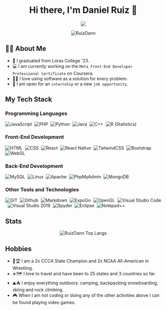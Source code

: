 <h1 align="center">Hi there, I'm Daniel Ruiz 👋</h1>
<p align="center">
  <a href="https://github.com/DenverCoder1/readme-typing-svg"><img src="https://readme-typing-svg.herokuapp.com?lines=Computer+Science+Graduate;U.S.+Army+Veteran;Always+learning+new+things&center=true&width=500&height=50"></a>
</p>

<p align="center">
  <img src="https://komarev.com/ghpvc/?username=RuizDann&style=for-the-badge&color=blue" alt="RuizDann" />
</p>
 
 ## :raising_hand_man: About Me
- :school: I graduated from Loras College '23.
- :computer: I am currently working on the `Meta Front-End Developer Professional Certificate` on Coursera.
- :technologist: I love using software as a solution for every problem.
- :thinking: I am open for an `internship` or a new `job opportunity`.

## My Tech Stack

### Programming Languages
![JavaScript](https://img.shields.io/badge/-JavaScript-05122A?style=flat&logo=javascript)&nbsp;
![PHP](https://img.shields.io/badge/-PHP-05122A?style=flat&logo=PHP)&nbsp;
![Python](https://img.shields.io/badge/-Python-05122A?style=flat&logo=python)&nbsp;
![Java](https://img.shields.io/badge/-Java-05122A?style=flat&logo=Java&logoColor=FFA518)&nbsp;
![C++](https://img.shields.io/badge/-C++-05122A?style=flat&logo=C%2B%2B&logoColor=00599C)&nbsp;
![R (Statistics)](https://img.shields.io/badge/-R-05122A?style=flat&logo=R&logoColor=276DC3)&nbsp;
### Front-End Development
![HTML](https://img.shields.io/badge/-HTML-05122A?style=flat&logo=HTML5)&nbsp;
![CSS](https://img.shields.io/badge/-CSS-05122A?style=flat&logo=CSS3&logoColor=1572B6)&nbsp;
![React](https://img.shields.io/badge/-React-05122A?style=flat&logo=React)&nbsp;
![React Native](https://img.shields.io/badge/-React_Native-05122A?style=flat&logo=React)&nbsp;
![TailwindCSS](https://img.shields.io/badge/TailwindCSS-05122A?style=flat&logo=tailwind-css&logoColor=white)&nbsp;
![Bootstrap](https://img.shields.io/badge/-Bootstrap-05122A?style=flat&logo=bootstrap&logoColor=563D7C)&nbsp;
![WebGL](https://img.shields.io/badge/WebGL-05122A?logo=webgl&logoColor=white&style=flat)&nbsp;
### Back-End Development
![MySQL](https://img.shields.io/badge/mysql-05122A?style=flat&logo=mysql&logoColor=white)&nbsp;
![Linux](https://img.shields.io/badge/Linux-05122A?style=flat&logo=linux)&nbsp;
![Apache](https://img.shields.io/badge/Apache-05122A?style=flat&logo=apache)&nbsp;
![PhpMyAdmin](https://img.shields.io/badge/PhpMyAdmin-05122A?style=flat&logo=phpmyadmin)&nbsp;
![MongoDB](https://img.shields.io/badge/MongoDB-05122A?style=flat&logo=mongodb)&nbsp;

### Other Tools and Technologies
![GIT](https://img.shields.io/badge/Git-05122A?style=flat&logo=git)&nbsp;
![Github](https://img.shields.io/badge/GitHub-05122A?style=flat&logo=github)&nbsp;
![Markdown](https://img.shields.io/badge/Markdown-05122A?style=flat&logo=markdown&logoColor=white)&nbsp;
![ExpoGo](https://img.shields.io/badge/Expo_Go-05122A?style=flat&logo=expo)&nbsp;
![OpenGL](https://img.shields.io/badge/OpenGL-05122A?style=flat&logo=opengl)&nbsp;
![Visual Studio Code](https://img.shields.io/badge/Visual%20Studio%20Code-05122A?style=flat&logo=visual-studio-code&logoColor=blue)&nbsp;
![Visual Studio 2019](https://img.shields.io/badge/Visual%20Studio%202019-05122A?style=flat&logo=visual-studio&logoColor=purple)&nbsp;
![Spyder](https://img.shields.io/badge/Spyder-05122A?style=flat&logo=spyder%20ide&logoColor=maroon)&nbsp;
![Eclipse](https://img.shields.io/badge/Eclipse-05122A?style=flat&logo=Eclipse&logoColor=white)&nbsp;
![Notepad++](https://img.shields.io/badge/Notepad++-05122A?style=flat&logo=notepad%2b%2b&logoColor=green)


## Stats
<p align="center" >
<!--   <img src="https://github-readme-stats.vercel.app/api?username=RuizDann&count_private=true&show_icons=true&theme=tokyonight" alt="RuizDann Stats" /><br> -->
  <img src="https://github-readme-stats.vercel.app/api/top-langs/?username=RuizDann&layout=compact&langs_count=8&theme=tokyonight" alt="RuizDann Top Langs" /><br>
<!--   <img src="https://wakatime.com/share/@RuizDann/73a33785-073b-43f6-b75d-f3c87059546e.svg" height="350" alt="RuizDann" /><br> -->
<!--   <img src="https://wakatime.com/share/@RuizDann/de68f3ba-9453-49af-9904-8d7636d2fcdc.svg" height="350" alt="RuizDann" /><br> -->
</p>


## Hobbies
- :wrestling::trophy: I am a 2x CCCA State Champion and 2x NCAA All-American in Wrestling.
- :airplane::world_map: I love to travel and have been to 25 states and 3 countries so far.
- :mountain::tent: I enjoy everything outdoors: camping, backpacking snowboarding, skiing and rock climbing.
- :video_game: When I am not coding or doing any of the other activities above I can be found playing video games.
 
 
<!--
**RuizDann/RuizDann** is a ✨ _special_ ✨ repository because its `README.md` (this file) appears on your GitHub profile.

Here are some ideas to get you started:

- 🔭 I’m currently working on ...
- 🌱 I’m currently learning ...
- 👯 I’m looking to collaborate on ...
- 🤔 I’m looking for help with ...
- 💬 Ask me about ...
- 📫 How to reach me: ...
- 😄 Pronouns: ...
- ⚡ Fun fact: ...
-->
